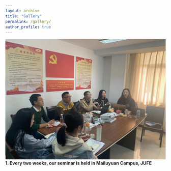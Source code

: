 ```yaml
---
layout: archive
title: "Gallery"
permalink: /gallery/
author_profile: true
---
```


<img src='/images/gallery/Seminar_1.jpg'> 
<strong>1. Every two weeks, our seminar is held in Mailuyuan Campus, JUFE</strong>
